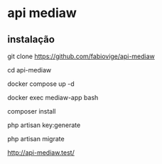 # api mediaw

## instalação

git clone https://github.com/fabiovige/api-mediaw

cd api-mediaw

docker compose up -d

docker exec mediaw-app bash

composer install

php artisan key:generate

php artisan migrate

http://api-mediaw.test/

